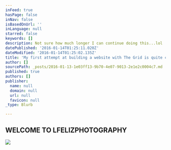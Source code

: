 ```yaml
---
inFeed: true
hasPage: false
inNav: false
isBasedOnUrl: ''
inLanguage: null
starred: false
keywords: []
description: Not sure how much longer I can continue doing this...lol
datePublished: '2016-01-14T01:25:11.020Z'
dateModified: '2016-01-14T01:25:02.135Z'
title: 'My first attempt at building a website with The Grid is quite challenging '
author: []
sourcePath: _posts/2016-01-13-1e03ff13-9b70-4e07-9013-2e1e2c0004c7.md
published: true
authors: []
publisher:
  name: null
  domain: null
  url: null
  favicon: null
_type: Blurb

---
```

## WELCOME TO LFELIZPHOTOGRAPHY
![](https://s3-us-west-2.amazonaws.com/the-grid-img/p/c95effe05c164e2a2ac32faa4fd7a90118d10e09.jpg)